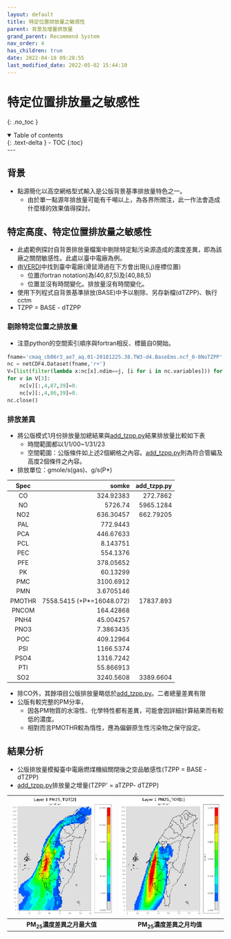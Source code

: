 ```yaml
---
layout: default
title: 特定位置排放量之敏感性
parent: 背景及增量排放量
grand_parent: Recommend System
nav_order: 4
has_children: true
date: 2022-04-18 09:28:55
last_modified_date: 2022-05-02 15:44:10
---
```


# 特定位置排放量之敏感性
{: .no_toc }

<details open markdown="block">
  <summary>
    Table of contents
  </summary>
  {: .text-delta }
- TOC
{:toc}
</details>
---

## 背景
- 點源簡化以高空網格型式輸入是公版背景基準排放量特色之一。
  - 由於單一點源年排放量可能有千噸以上，為各界所關注，此一作法會造成什麼樣的效果值得探討。

## 特定高度、特定位置排放量之敏感性
- 此處範例探討自背景排放量檔案中剔除特定點污染源造成的濃度差異，即為該廠之關閉敏感性。此處以臺中電廠為例。
- 由[VERDI](https://sinotec2.github.io/Focus-on-Air-Quality/utilities/Graphics/VERDI)中找到臺中電廠(滑鼠滑過在下方會出現(i,j)座標位置)
  - 位置(fortran notation)為(40,87,5)及(40,88,5)
  - 位置並沒有時間變化。排放量沒有時間變化。
- 使用下列程式自背景基準排放(BASE)中予以剔除、另存新檔(dTZPP)、執行cctm
- TZPP = BASE - dTZPP

### 剔除特定位置之排放量
- 注意python的空間索引順序與fortran相反、標籤自0開始。

```python
fname='cmaq_cb06r3_ae7_aq.01-20181225.38.TW3-d4.BaseEms.ncf_0-8NoTZPP'
nc = netCDF4.Dataset(fname,'r+')
V=[list(filter(lambda x:nc[x].ndim==j, [i for i in nc.variables])) for j in [1,2,3,4]]
for v in V[3]:
    nc[v][:,4,87,39]=0.
    nc[v][:,4,86,39]=0.
nc.close()
```
### 排放差異
- 將公版模式1月份排放量加總結果與[add_tzpp.py](https://sinotec2.github.io/Focus-on-Air-Quality/GridModels/TWNEPA_RecommCMAQ/emis_sens/add_OldPt/#add_tzpppy)結果排放量比較如下表
  - 時間範圍都以1/1/00~1/31/23
  - 空間範圍：公版條件如上述2個網格之內容。[add_tzpp.py](https://sinotec2.github.io/Focus-on-Air-Quality/GridModels/TWNEPA_RecommCMAQ/emis_sens/add_OldPt/#add_tzpppy)則為符合管編及高度2個條件之內容。
- 排放單位：gmole/s(gas)、g/s(P*)  

|Spec|somke|add_tzpp.py|
|:-:|-:|-:|
|CO|324.92383|272.7862|
|NO|5726.74|5965.1284|
|NO2|636.30457|662.79205|
|PAL|772.9443||
|PCA|446.67633||
|PCL|8.143751||
|PEC|554.1376||
|PFE|378.05652||
|PK|60.13299||
|PMC|3100.6912||
|PMN|3.6705146||
|PMOTHR|7558.5415 (+P*=16048.072)|17837.893|
|PNCOM|164.42868||
|PNH4|45.004257||
|PNO3|7.3863435||
|POC|409.12964||
|PSI|1166.5374||
|PSO4|1316.7242||
|PTI|55.866913||
|SO2|3240.5608|3389.6604|

- 除CO外，其餘項目公版排放量略低於[add_tzpp.py](https://sinotec2.github.io/Focus-on-Air-Quality/GridModels/TWNEPA_RecommCMAQ/emis_sens/add_OldPt/#add_tzpppy)。二者總量差異有限
- 公版有較完整的PM分率，
  - 因各PM物質的水溶性、化學特性都有差異，可能會因詳細計算結果而有較低的濃度。
  - 相對而言PMOTHR較為惰性，應為偏僻原生性污染物之保守設定。

## 結果分析
- 公版排放量模擬臺中電廠燃煤機組關閉後之空品敏感性(TZPP = BASE - dTZPP)
- [add_tzpp.py](https://sinotec2.github.io/Focus-on-Air-Quality/GridModels/TWNEPA_RecommCMAQ/emis_sens/add_OldPt/#add_tzpppy)排放量之增量(TZPP' = aTZPP- dTZPP)

| ![TZPP_pmfM.PNG](https://github.com/sinotec2/Focus-on-Air-Quality/raw/main/assets/images/TZPP_pmfM.PNG) |![TZPP_pmfT.PNG](https://github.com/sinotec2/Focus-on-Air-Quality/raw/main/assets/images/TZPP_pmfT.PNG) |
|:--:|:--:|
| <b>PM<sub>25</sub>濃度差異之月最大值</b>|<b>PM<sub>25</sub>濃度差異之月均值</b>|